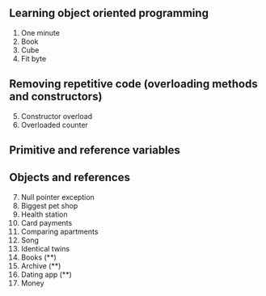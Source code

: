 ## Learning object oriented programming
  1. One minute
  2. Book
  3. Cube
  4. Fit byte

## Removing repetitive code (overloading methods and constructors)
  5. Constructor overload
  6. Overloaded counter
 
## Primitive and reference variables
  
## Objects and references
  7. Null pointer exception
  8. Biggest pet shop
  9. Health station
  10. Card payments
  11. Comparing apartments
  12. Song
  13. Identical twins
  14. Books (**)
  15. Archive (**)
  16. Dating app (**)
  17. Money
